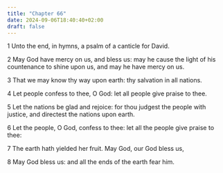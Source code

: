 ```yaml
---
title: "Chapter 66"
date: 2024-09-06T18:40:40+02:00
draft: false
---
```




1 Unto the end, in hymns, a psalm of a canticle for David.

2 May God have mercy on us, and bless us: may he cause the light of his countenance to shine upon us, and may he have mercy on us.

3 That we may know thy way upon earth: thy salvation in all nations.

4 Let people confess to thee, O God: let all people give praise to thee.

5 Let the nations be glad and rejoice: for thou judgest the people with justice, and directest the nations upon earth.

6 Let the people, O God, confess to thee: let all the people give praise to thee:

7 The earth hath yielded her fruit. May God, our God bless us,

8 May God bless us: and all the ends of the earth fear him.


